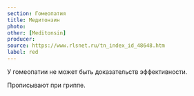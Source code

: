 ```yaml
---
section: Гомеопатия
title: Медитонзин
photo: 
other: [Meditonsin]
producer: 
source: https://www.rlsnet.ru/tn_index_id_48648.htm
label: red
---
```


У гомеопатии не может быть доказательств эффективности.

Прописывают при гриппе.
